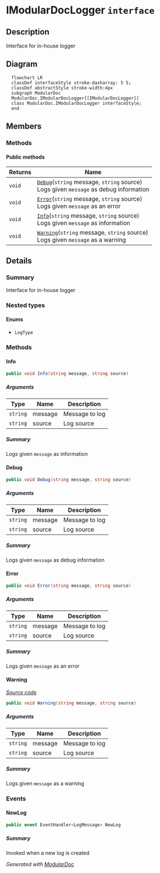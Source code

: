 # IModularDocLogger `interface`

## Description
Interface for in-house logger

## Diagram
```mermaid
  flowchart LR
  classDef interfaceStyle stroke-dasharray: 5 5;
  classDef abstractStyle stroke-width:4px
  subgraph ModularDoc
  ModularDoc.IModularDocLogger[[IModularDocLogger]]
  class ModularDoc.IModularDocLogger interfaceStyle;
  end
```

## Members
### Methods
#### Public  methods
| Returns | Name |
| --- | --- |
| `void` | [`Debug`](#debug)(`string` message, `string` source)<br>Logs given `message` as debug information |
| `void` | [`Error`](#error)(`string` message, `string` source)<br>Logs given `message` as an error |
| `void` | [`Info`](#info)(`string` message, `string` source)<br>Logs given `message` as information |
| `void` | [`Warning`](#warning)(`string` message, `string` source)<br>Logs given `message` as a warning |

## Details
### Summary
Interface for in-house logger

### Nested types
#### Enums
 - `LogType`

### Methods
#### Info
```csharp
public void Info(string message, string source)
```
##### Arguments
| Type | Name | Description |
| --- | --- | --- |
| `string` | message | Message to log |
| `string` | source | Log source |

##### Summary
Logs given `message` as information

#### Debug
```csharp
public void Debug(string message, string source)
```
##### Arguments
| Type | Name | Description |
| --- | --- | --- |
| `string` | message | Message to log |
| `string` | source | Log source |

##### Summary
Logs given `message` as debug information

#### Error
```csharp
public void Error(string message, string source)
```
##### Arguments
| Type | Name | Description |
| --- | --- | --- |
| `string` | message | Message to log |
| `string` | source | Log source |

##### Summary
Logs given `message` as an error

#### Warning
[*Source code*](https://github.com///blob//src/Libraries/Core/ModularDoc.Members/Types/TreeNode.cs#L14)
```csharp
public void Warning(string message, string source)
```
##### Arguments
| Type | Name | Description |
| --- | --- | --- |
| `string` | message | Message to log |
| `string` | source | Log source |

##### Summary
Logs given `message` as a warning

### Events
#### NewLog
```csharp
public event EventHandler<LogMessage> NewLog
```
##### Summary
Invoked when a new log is created

*Generated with* [*ModularDoc*](https://github.com/hailstorm75/ModularDoc)
